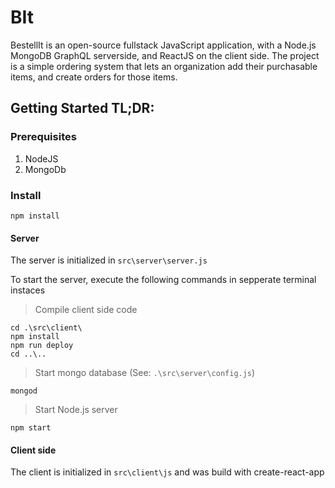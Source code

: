 # BIt

BestellIt is an open-source fullstack JavaScript application, with a Node.js MongoDB GraphQL serverside, and ReactJS on the client side.
The project is a simple ordering system that lets an organization add their purchasable items, and create orders for those items. 


## Getting Started TL;DR: 
### Prerequisites

1. NodeJS 
2. MongoDb


### Install
```
npm install 
```

#### Server
The server is initialized in ```src\server\server.js``` 

To start the server, execute the following commands in sepperate terminal instaces

> Compile client side code
```
cd .\src\client\
npm install
npm run deploy
cd ..\..
```

> Start mongo database (See: `.\src\server\config.js`)
```
mongod
```

> Start Node.js server
```
npm start
```

#### Client side
The client is initialized in ```src\client\js``` and was build with create-react-app
